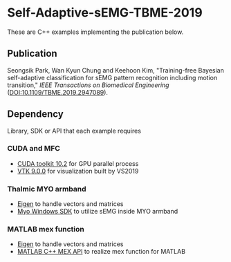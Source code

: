 # Self-Adaptive-sEMG-TBME-2019

These are C++ examples implementing the publication below.

## Publication
Seongsik Park, Wan Kyun Chung and Keehoon Kim, "Training-free Bayesian self-adaptive classification for sEMG pattern recognition including motion transition," *IEEE Transactions on Biomedical Engineering* ([DOI:10.1109/TBME.2019.2947089](http://doi.org/10.1109/TBME.2019.2947089)).

## Dependency
Library, SDK or API that each example requires

### CUDA and MFC
* [CUDA toolkit 10.2](https://developer.nvidia.com/cuda-toolkit) for GPU parallel process
* [VTK 9.0.0](https://vtk.org/) for visualization built by VS2019

### Thalmic MYO armband
* [Eigen](http://eigen.tuxfamily.org) to handle vectors and matrices
* [Myo Windows SDK](https://support.getmyo.com/hc/en-us/articles/360018409792-Myo-Connect-SDK-and-firmware-downloads) to utilize sEMG inside MYO armband

### MATLAB mex function
* [Eigen](http://eigen.tuxfamily.org) to handle vectors and matrices
* [MATLAB C++ MEX API](https://www.mathworks.com/help/matlab/matlab_external/cpp-mex-api.html) to realize mex function for MATLAB
